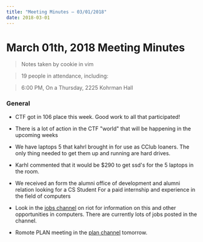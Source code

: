 ```yaml
---
title: "Meeting Minutes – 03/01/2018"
date: 2018-03-01
---
```

# March 01th, 2018 Meeting Minutes
> Notes taken by cookie in vim

> 19 people in attendance, including: 

> 6:00 PM, On a Thursday, 2225 Kohrman Hall

### General

- CTF got in 106 place this week. Good work to all that participated!

- There is a lot of action in the CTF "world" that will be happening in the upcoming weeks

- We have laptops 5 that kahrl brought in for use as CClub loaners. The only thing needed to get them up and running are hard drives. 

- Karhl commented that it would be  $290 to get ssd's for the 5 laptops in the room.

- We received an form the alumni office of development and alumni relation looking for a CS Student For a paid internship and experience in the field of computers

- Look in the [jobs channel](https://cclub.cs.wmich.edu/vector/#/room/#jobs:cclub.cs.wmich.edu) on riot for information on this and other opportunities in computers. There are currently lots of jobs posted in the channel.

- Romote PLAN meeting in the [plan channel](https://cclub.cs.wmich.edu/vector/#/room/#plan:cclub.cs.wmich.edu) tomorrow.
